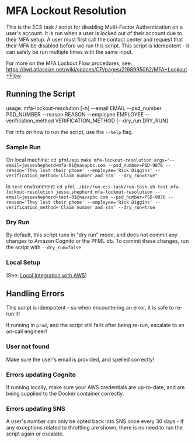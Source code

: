 # MFA Lockout Resolution
This is the ECS task / script for disabling Multi-Factor Authentication on a user's account. It is run when a user is locked out of their account due to their MFA setup.
A user must first call the contact center and request that their MFA be disabled before we run this script.
This script is idempotent - it can safely be run multiple times with the same input.

For more on the MFA Lockout Flow procedures, see: https://lwd.atlassian.net/wiki/spaces/CP/pages/2198995062/MFA+Lockout+Flow

## Running the Script

usage: mfa-lockout-resolution [-h] --email EMAIL --psd_number PSD_NUMBER --reason REASON --employee EMPLOYEE --verification_method VERIFICATION_METHOD [--dry_run DRY_RUN]

For info on how to run the script, use the `--help` flag.

### Sample Run
On local machine:
`cd pfml/api`
`make mfa-lockout-resolution args="--email=jesseshepherd+mfa-01@navapbc.com --psd_number=PSD-9876 --reason='They lost their phone' --employee='Rick Diggins' --verification_method='Claim number and ssn' --dry_run=true"`

In `test` environment:
`cd pfml`
`./bin/run-ecs-task/run-task.sh test mfa-lockout-resolution jesse.shepherd mfa-lockout-resolution --email=jesseshepherd+test-01@navapbc.com --psd_number=PSD-9876 --reason='They lost their phone' --employee='Rick Diggins' --verification_method='Claim number and ssn' --dry_run=true`

### Dry Run
By default, this script runs in "dry run" mode, and does not commit any changes to Amazon Cognito or the PFML db. To commit these changes, run the script with `--dry_run=false`

### Local Setup
(See: [Local Integration with AWS](/docs/api/local-integration-with-aws.md))

## Handling Errors
This script is idempotent - so when encountering an error, it is safe to re-run it!

If running in `prod`, and the script still fails after being re-run, escalate to an on-call engineer!

### User not found
Make sure the user's email is provided, and spelled correctly!

### Errors updating Cognito
If running locally, make sure your AWS credentials are up-to-date, and are being supplied to the Docker container correctly.

### Errors updating SNS
A user's number can only be opted back into SNS once every 30 days - if any exceptions related to throttling are shown, there is no need to run the script again or escalate. 
